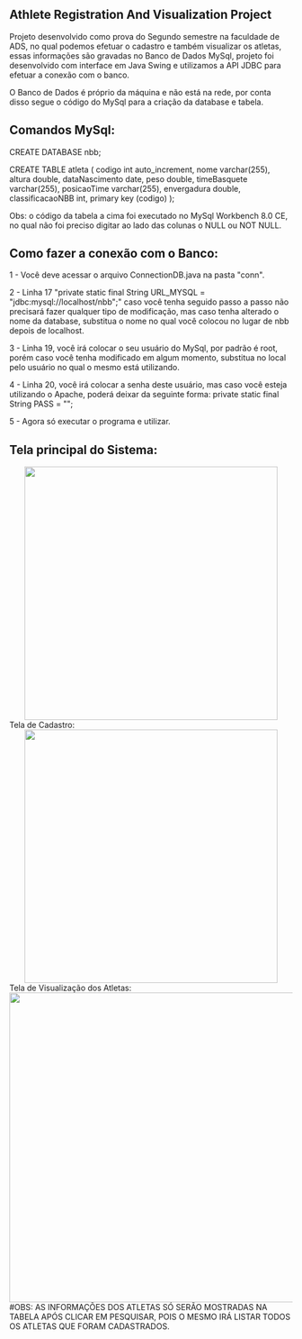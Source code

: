 ## Athlete Registration And Visualization Project
 
Projeto desenvolvido como prova do Segundo semestre na faculdade de ADS, no qual podemos efetuar o cadastro e também visualizar os atletas, essas informações são gravadas no Banco de Dados MySql, projeto foi desenvolvido com interface em Java Swing e utilizamos a API JDBC para efetuar a conexão com o banco.

O Banco de Dados é próprio da máquina e não está na rede, por conta disso segue o código do MySql para a criação da database e tabela.

## Comandos MySql:

CREATE DATABASE nbb;

CREATE TABLE atleta (
    codigo int auto_increment,
    nome varchar(255),
    altura double,
    dataNascimento date,
    peso double,
    timeBasquete varchar(255),
    posicaoTime varchar(255),
    envergadura double,
    classificacaoNBB int,
    primary key (codigo)
);

Obs: o código da tabela a cima foi executado no MySql Workbench 8.0 CE, no qual não foi preciso digitar ao lado das colunas o NULL ou NOT NULL.

## Como fazer a conexão com o Banco:

1 - Você deve acessar o arquivo ConnectionDB.java na pasta "conn".

2 - Linha 17 "private static final String URL_MYSQL = "jdbc:mysql://localhost/nbb";" caso você tenha seguido passo a passo não precisará fazer qualquer tipo de  modificação, mas caso tenha alterado o nome da database, substitua o nome no qual você colocou no lugar de nbb depois de localhost.

3 - Linha 19, você irá colocar o seu usuário do MySql, por padrão é root, porém caso você tenha modificado em algum momento, substitua no local pelo usuário no qual o mesmo está utilizando.

4 - Linha 20, você irá colocar a senha deste usuário, mas caso você esteja utilizando o Apache, poderá deixar da seguinte forma:
private static final String PASS = "";

5 - Agora só executar o programa e utilizar.

## Tela principal do Sistema:

<div align="center">
<img src="https://github.com/gustavocarmomendes/Athlete-Registration-And-Visualization-Project/assets/112448190/7bdc6f52-482f-4a1c-8180-2ec3e4d2a9ef" width="450px" />
</div

## Tela de Cadastro:

<div align="center">
<img src="https://github.com/gustavocarmomendes/Athlete-Registration-And-Visualization-Project/assets/112448190/721da558-da87-492c-866e-b03431757f20" width="450px" />
</div

## Tela de Visualização dos Atletas:

<div align="center">
<img src="https://github.com/gustavocarmomendes/Athlete-Registration-And-Visualization-Project/assets/112448190/9898beb2-cae5-477d-af01-35e2bf4e0e65" width="550px" />
</div

#OBS: AS INFORMAÇÕES DOS ATLETAS SÓ SERÃO MOSTRADAS NA TABELA APÓS CLICAR EM PESQUISAR, POIS O MESMO IRÁ LISTAR TODOS OS ATLETAS QUE FORAM CADASTRADOS.

